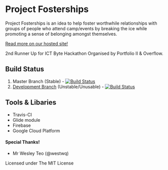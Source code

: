 # Project Fosterships
Project Fosterships is an idea to help foster worthwhile relationships with groups of people who attend camp/events by breaking the ice while promoting a sense of belonging amongst themselves.

[Read more on our hosted site!](http://projectfosterships.ml)

2nd Runner Up for ICT Byte Hackathon Organised by Portfolio II & Overflow.

## Build Status
1. Master Branch (Stable) - [![Build Status](https://travis-ci.org/bchewy/Project-Fosterships.svg?branch=master)](https://travis-ci.org/bchewy/Project-Fosterships)
2. [Development Branch](https://github.com/bchewy/Project-Fosterships/tree/development) (Unstable/Unusable) - [![Build Status](https://travis-ci.org/bchewy/Project-Fosterships.svg?branch=production)](https://travis-ci.org/bchewy/Project-Fosterships)

## Tools & Libaries
- Travis-CI
- Glide module
- Firebase
- Google Cloud Platform

#### Special Thanks!
* Mr Wesley Teo (@westwq)

Licensed under The MIT License
